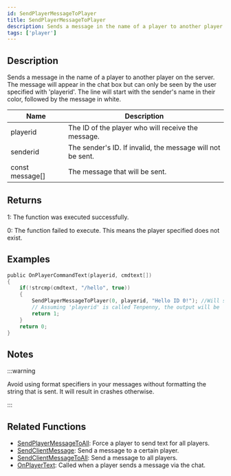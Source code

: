 ```yaml
---
id: SendPlayerMessageToPlayer
title: SendPlayerMessageToPlayer
description: Sends a message in the name of a player to another player on the server.
tags: ['player']
---
```


## Description

Sends a message in the name of a player to another player on the server. The message will appear in the chat box but can only be seen by the user specified with 'playerid'. The line will start with the sender's name in their color, followed by the message in white.


| Name | Description |
|------|-------------|
|playerid | The ID of the player who will receive the message.|
|senderid | The sender's ID. If invalid, the message will not be sent.|
|const message[] | The message that will be sent.|


## Returns

 1: The function was executed successfully. 

 0: The function failed to execute. This means the player specified does not exist.


## Examples


```c
public OnPlayerCommandText(playerid, cmdtext[])
{
    if(!strcmp(cmdtext, "/hello", true))
    {
        SendPlayerMessageToPlayer(0, playerid, "Hello ID 0!"); //Will send a message to the user with the ID 0 in the name of the user who typed '/hello'.
        // Assuming 'playerid' is called Tenpenny, the output will be 'Tenpenny: Hello ID 0!'
        return 1;
    }
    return 0;
}
```


## Notes

:::warning

Avoid using format specifiers in your messages without formatting the string that is sent. It will result in crashes otherwise.


:::


## Related Functions


-  [SendPlayerMessageToAll](../functions/SendPlayerMessageToAll): Force a player to send text for all players.
-  [SendClientMessage](../functions/SendClientMessage): Send a message to a certain player.
-  [SendClientMessageToAll](../functions/SendClientMessageToAll): Send a message to all players.
-  [OnPlayerText](../callbacks/OnPlayerText): Called when a player sends a message via the chat.
